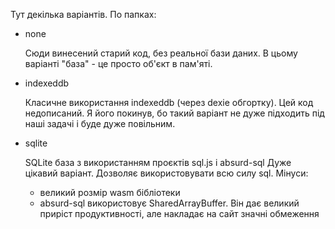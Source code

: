 Тут декілька варіантів. По папках:

- none

    Сюди винесений старий код, без реальної бази даних.
    В цьому варіанті "база" - це просто об'єкт в пам'яті.


- indexeddb

    Класичне використання indexeddb (через dexie обгортку).
    Цей код недописаний. Я його покинув, бо такий варіант не дуже
    підходить під наші задачі і буде дуже повільним.


- sqlite

    SQLite база з використанням проєктів sql.js і absurd-sql
    Дуже цікавий варіант. Дозволяє використовувати всю силу sql.
    Мінуси:
    - великий розмір wasm бібліотеки 
    - absurd-sql використовує SharedArrayBuffer. Він дає великий 
    приріст продуктивності, але накладає на сайт значні обмеження
